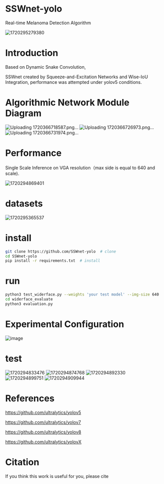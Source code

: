 # SSWnet-yolo
Real-time Melanoma Detection Algorithm

![1720295279380](https://github.com/Ap1rate/SSWnet-yolo/assets/107412066/20db9ed3-0ff8-453f-b94c-f2d223e6439c)

# Introduction
Based on Dynamic Snake Convolution,

SSWnet created by Squeeze-and-Excitation Networks and Wise-IoU Integration, performance was attempted under yolov5 conditions.

# Algorithmic Network Module Diagram
![Uploading 1720366718587.png…]()
![Uploading 1720366726973.png…]()
![Uploading 1720366731974.png…]()
# Performance
Single Scale Inference on VGA resolution（max side is equal to 640 and scale).

![1720294869401](https://github.com/Ap1rate/SSWnet-yolo/assets/107412066/6a81066a-acb8-44cd-b647-27e0db51ea95)
# datasets
![1720295365537](https://github.com/Ap1rate/SSWnet-yolo/assets/107412066/d3ef968a-152b-470a-a492-23c42faca337)

# install
```bash
git clone https://github.com/SSWnet-yolo  # clone
cd SSWnet-yolo
pip install -r requirements.txt  # install
```
# run
```bash
python3 test_widerface.py --weights 'your test model' --img-size 640
cd widerface_evaluate
python3 evaluation.py
```
# Experimental Configuration
![image](https://github.com/Ap1rate/SSWnet-yolo/assets/107412066/b3fbfb47-f201-4292-8e59-73f631dc63d9)

# test
![1720294833476](https://github.com/Ap1rate/SSWnet-yolo/assets/107412066/27340f78-7d51-4101-8129-98ba78c19fe5)
![1720294874768](https://github.com/Ap1rate/SSWnet-yolo/assets/107412066/eefc89b8-dd3a-4ab6-92a0-3016313ef007)
![1720294892330](https://github.com/Ap1rate/SSWnet-yolo/assets/107412066/26fc9e0b-66fa-47cc-896c-5256c9c7619b)
![1720294899751](https://github.com/Ap1rate/SSWnet-yolo/assets/107412066/68b951b2-4e19-42d7-8409-085e9a989426)
![1720294909944](https://github.com/Ap1rate/SSWnet-yolo/assets/107412066/284c5655-f402-40e6-8bb6-36de7cc7f69f)

# References
https://github.com/ultralytics/yolov5

https://github.com/ultralytics/yolov7

https://github.com/ultralytics/yolov8

https://github.com/ultralytics/yolovX

# Citation
If you think this work is useful for you, please cite

